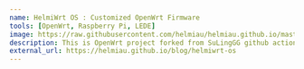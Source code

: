 ```yaml
---
name: HelmiWrt OS : Customized OpenWrt Firmware
tools: [OpenWrt, Raspberry Pi, LEDE]
image: https://raw.githubusercontent.com/helmiau/helmiau.github.io/master/images/openwrt-rpi.png
description: This is OpenWrt project forked from SuLingGG github action builds, which taken from coolsnowwolf/lede repo and I add my additions there. Compiled daily by using GitHub Actions.
external_url: https://helmiau.github.io/blog/helmiwrt-os
---
```

